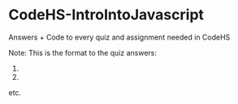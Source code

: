 # CodeHS-IntroIntoJavascript
Answers + Code to every quiz and assignment needed in CodeHS

Note: This is the format to the quiz answers: 
1. <answer>
2. <answer>
etc.

